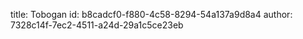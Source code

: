 title: Tobogan
id: b8cadcf0-f880-4c58-8294-54a137a9d8a4
author: 7328c14f-7ec2-4511-a24d-29a1c5ce23eb
